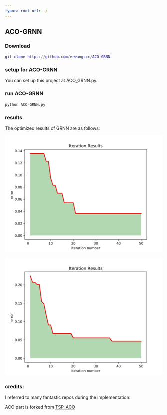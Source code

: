 ```yaml
---
typora-root-url: ./
---
```


## ACO-GRNN

### Download

```g
git clone https://github.com/erwangccc/ACO-GRNN
```



### setup for ACO-GRNN

You can set up this project at ACO_GRNN.py.



### run ACO-GRNN

```python
python ACO-GRNN.py
```

### results

The optimized results of GRNN are as follows:

![error_chart](/error_chart.jpg)



![error_chart1](error_chart1.jpg)

### credits:

I referred to many fantastic repos during the implementation:

ACO part is forked from [TSP_ACO](https://github.com/DiamonJoy/TSP/tree/master/TPS-ACO)